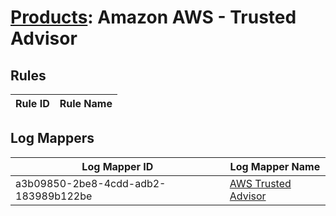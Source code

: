 # [Products](README.md): Amazon AWS - Trusted Advisor

## Rules

|Rule ID|Rule Name|
|----|----|


## Log Mappers

|Log Mapper ID|Log Mapper Name|
|----|----|
|a3b09850-2be8-4cdd-adb2-183989b122be|[AWS Trusted Advisor](../mappings/a3b09850-2be8-4cdd-adb2-183989b122be.md)|


